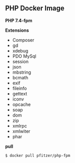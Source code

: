 PHP Docker Image
----------------
**PHP 7.4-fpm**

**Extensions**
* Composer
* gd
* xdebug
* PDO MySql
* session
* json
* mbstring 
* bcmath 
* exif 
* fileinfo 
* gettext 
* iconv 
* opcache 
* soap 
* dom 
* zip
* xmlrpc
* xmlwiter
* phar

**pull**
````shell script
$ docker pull pfitzer/php-fpm
````